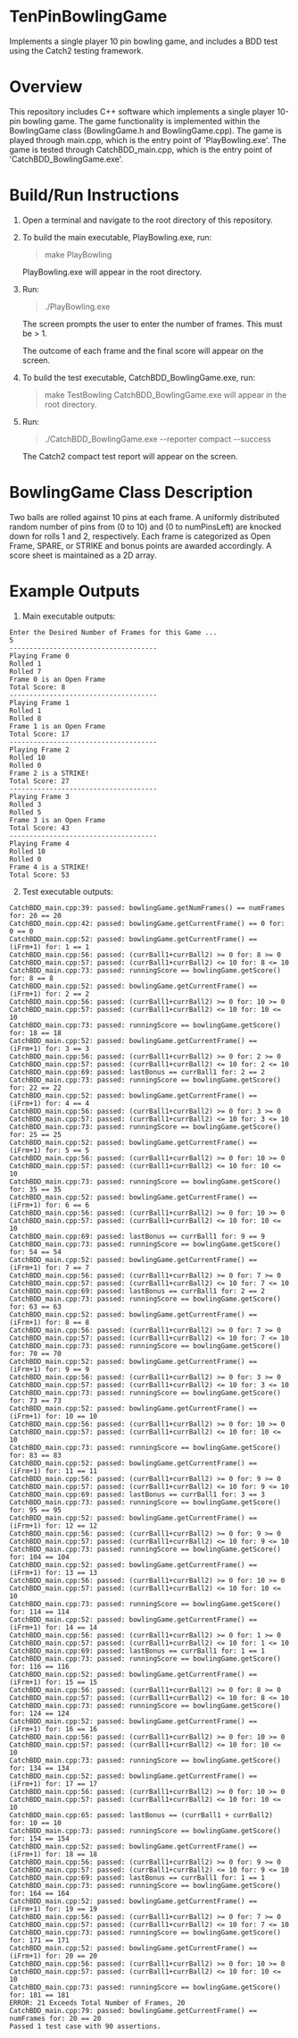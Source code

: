 # TenPinBowlingGame
Implements a single player 10 pin bowling game, and includes a BDD test using the Catch2 testing framework.

# Overview
This repository includes C++ software which implements a single player 10-pin bowling game. 
The game functionality is implemented within the BowlingGame class (BowlingGame.h and BowlingGame.cpp).
The game is played through main.cpp, which is the entry point of 'PlayBowling.exe'.
The game is tested through CatchBDD_main.cpp, which is the entry point of 'CatchBDD_BowlingGame.exe'.

# Build/Run Instructions
1. Open a terminal and navigate to the root directory of this repository.

2. To build the main executable, PlayBowling.exe, run:

	> make PlayBowling
	
	PlayBowling.exe will appear in the root directory.

3. Run: 
	> ./PlayBowling.exe
	
	The screen prompts the user to enter the number of frames. This must be > 1.
	
	The outcome of each frame and the final score will appear on the screen.

4. To build the test executable, CatchBDD_BowlingGame.exe, run:
	> make TestBowling
	CatchBDD_BowlingGame.exe will appear in the root directory.

5. Run:
	> ./CatchBDD_BowlingGame.exe --reporter compact --success
	
	The Catch2 compact test report will appear on the screen.

# BowlingGame Class Description
Two balls are rolled against 10 pins at each frame. 
A uniformly distributed random number of pins from (0 to 10) and (0 to numPinsLeft) are knocked down for rolls 1 and 2, respectively. Each frame is categorized as Open Frame, SPARE, or STRIKE and bonus points are awarded accordingly. 
A score sheet is maintained as a 2D array.

# Example Outputs 
1. Main executable outputs:
```
Enter the Desired Number of Frames for this Game ...
5
-------------------------------------
Playing Frame 0
Rolled 1
Rolled 7
Frame 0 is an Open Frame
Total Score: 8
-------------------------------------
Playing Frame 1
Rolled 1
Rolled 8
Frame 1 is an Open Frame
Total Score: 17
-------------------------------------
Playing Frame 2
Rolled 10
Rolled 0
Frame 2 is a STRIKE!
Total Score: 27
-------------------------------------
Playing Frame 3
Rolled 3
Rolled 5
Frame 3 is an Open Frame
Total Score: 43
-------------------------------------
Playing Frame 4
Rolled 10
Rolled 0
Frame 4 is a STRIKE!
Total Score: 53
```

2. Test executable outputs:
```
CatchBDD_main.cpp:39: passed: bowlingGame.getNumFrames() == numFrames for: 20 == 20
CatchBDD_main.cpp:42: passed: bowlingGame.getCurrentFrame() == 0 for: 0 == 0
CatchBDD_main.cpp:52: passed: bowlingGame.getCurrentFrame() == (iFrm+1) for: 1 == 1
CatchBDD_main.cpp:56: passed: (currBall1+currBall2) >= 0 for: 8 >= 0
CatchBDD_main.cpp:57: passed: (currBall1+currBall2) <= 10 for: 8 <= 10
CatchBDD_main.cpp:73: passed: runningScore == bowlingGame.getScore() for: 8 == 8
CatchBDD_main.cpp:52: passed: bowlingGame.getCurrentFrame() == (iFrm+1) for: 2 == 2
CatchBDD_main.cpp:56: passed: (currBall1+currBall2) >= 0 for: 10 >= 0
CatchBDD_main.cpp:57: passed: (currBall1+currBall2) <= 10 for: 10 <= 10
CatchBDD_main.cpp:73: passed: runningScore == bowlingGame.getScore() for: 18 == 18
CatchBDD_main.cpp:52: passed: bowlingGame.getCurrentFrame() == (iFrm+1) for: 3 == 3
CatchBDD_main.cpp:56: passed: (currBall1+currBall2) >= 0 for: 2 >= 0
CatchBDD_main.cpp:57: passed: (currBall1+currBall2) <= 10 for: 2 <= 10
CatchBDD_main.cpp:69: passed: lastBonus == currBall1 for: 2 == 2
CatchBDD_main.cpp:73: passed: runningScore == bowlingGame.getScore() for: 22 == 22
CatchBDD_main.cpp:52: passed: bowlingGame.getCurrentFrame() == (iFrm+1) for: 4 == 4
CatchBDD_main.cpp:56: passed: (currBall1+currBall2) >= 0 for: 3 >= 0
CatchBDD_main.cpp:57: passed: (currBall1+currBall2) <= 10 for: 3 <= 10
CatchBDD_main.cpp:73: passed: runningScore == bowlingGame.getScore() for: 25 == 25
CatchBDD_main.cpp:52: passed: bowlingGame.getCurrentFrame() == (iFrm+1) for: 5 == 5
CatchBDD_main.cpp:56: passed: (currBall1+currBall2) >= 0 for: 10 >= 0
CatchBDD_main.cpp:57: passed: (currBall1+currBall2) <= 10 for: 10 <= 10
CatchBDD_main.cpp:73: passed: runningScore == bowlingGame.getScore() for: 35 == 35
CatchBDD_main.cpp:52: passed: bowlingGame.getCurrentFrame() == (iFrm+1) for: 6 == 6
CatchBDD_main.cpp:56: passed: (currBall1+currBall2) >= 0 for: 10 >= 0
CatchBDD_main.cpp:57: passed: (currBall1+currBall2) <= 10 for: 10 <= 10
CatchBDD_main.cpp:69: passed: lastBonus == currBall1 for: 9 == 9
CatchBDD_main.cpp:73: passed: runningScore == bowlingGame.getScore() for: 54 == 54
CatchBDD_main.cpp:52: passed: bowlingGame.getCurrentFrame() == (iFrm+1) for: 7 == 7
CatchBDD_main.cpp:56: passed: (currBall1+currBall2) >= 0 for: 7 >= 0
CatchBDD_main.cpp:57: passed: (currBall1+currBall2) <= 10 for: 7 <= 10
CatchBDD_main.cpp:69: passed: lastBonus == currBall1 for: 2 == 2
CatchBDD_main.cpp:73: passed: runningScore == bowlingGame.getScore() for: 63 == 63
CatchBDD_main.cpp:52: passed: bowlingGame.getCurrentFrame() == (iFrm+1) for: 8 == 8
CatchBDD_main.cpp:56: passed: (currBall1+currBall2) >= 0 for: 7 >= 0
CatchBDD_main.cpp:57: passed: (currBall1+currBall2) <= 10 for: 7 <= 10
CatchBDD_main.cpp:73: passed: runningScore == bowlingGame.getScore() for: 70 == 70
CatchBDD_main.cpp:52: passed: bowlingGame.getCurrentFrame() == (iFrm+1) for: 9 == 9
CatchBDD_main.cpp:56: passed: (currBall1+currBall2) >= 0 for: 3 >= 0
CatchBDD_main.cpp:57: passed: (currBall1+currBall2) <= 10 for: 3 <= 10
CatchBDD_main.cpp:73: passed: runningScore == bowlingGame.getScore() for: 73 == 73
CatchBDD_main.cpp:52: passed: bowlingGame.getCurrentFrame() == (iFrm+1) for: 10 == 10
CatchBDD_main.cpp:56: passed: (currBall1+currBall2) >= 0 for: 10 >= 0
CatchBDD_main.cpp:57: passed: (currBall1+currBall2) <= 10 for: 10 <= 10
CatchBDD_main.cpp:73: passed: runningScore == bowlingGame.getScore() for: 83 == 83
CatchBDD_main.cpp:52: passed: bowlingGame.getCurrentFrame() == (iFrm+1) for: 11 == 11
CatchBDD_main.cpp:56: passed: (currBall1+currBall2) >= 0 for: 9 >= 0
CatchBDD_main.cpp:57: passed: (currBall1+currBall2) <= 10 for: 9 <= 10
CatchBDD_main.cpp:69: passed: lastBonus == currBall1 for: 3 == 3
CatchBDD_main.cpp:73: passed: runningScore == bowlingGame.getScore() for: 95 == 95
CatchBDD_main.cpp:52: passed: bowlingGame.getCurrentFrame() == (iFrm+1) for: 12 == 12
CatchBDD_main.cpp:56: passed: (currBall1+currBall2) >= 0 for: 9 >= 0
CatchBDD_main.cpp:57: passed: (currBall1+currBall2) <= 10 for: 9 <= 10
CatchBDD_main.cpp:73: passed: runningScore == bowlingGame.getScore() for: 104 == 104
CatchBDD_main.cpp:52: passed: bowlingGame.getCurrentFrame() == (iFrm+1) for: 13 == 13
CatchBDD_main.cpp:56: passed: (currBall1+currBall2) >= 0 for: 10 >= 0
CatchBDD_main.cpp:57: passed: (currBall1+currBall2) <= 10 for: 10 <= 10
CatchBDD_main.cpp:73: passed: runningScore == bowlingGame.getScore() for: 114 == 114
CatchBDD_main.cpp:52: passed: bowlingGame.getCurrentFrame() == (iFrm+1) for: 14 == 14
CatchBDD_main.cpp:56: passed: (currBall1+currBall2) >= 0 for: 1 >= 0
CatchBDD_main.cpp:57: passed: (currBall1+currBall2) <= 10 for: 1 <= 10
CatchBDD_main.cpp:69: passed: lastBonus == currBall1 for: 1 == 1
CatchBDD_main.cpp:73: passed: runningScore == bowlingGame.getScore() for: 116 == 116
CatchBDD_main.cpp:52: passed: bowlingGame.getCurrentFrame() == (iFrm+1) for: 15 == 15
CatchBDD_main.cpp:56: passed: (currBall1+currBall2) >= 0 for: 8 >= 0
CatchBDD_main.cpp:57: passed: (currBall1+currBall2) <= 10 for: 8 <= 10
CatchBDD_main.cpp:73: passed: runningScore == bowlingGame.getScore() for: 124 == 124
CatchBDD_main.cpp:52: passed: bowlingGame.getCurrentFrame() == (iFrm+1) for: 16 == 16
CatchBDD_main.cpp:56: passed: (currBall1+currBall2) >= 0 for: 10 >= 0
CatchBDD_main.cpp:57: passed: (currBall1+currBall2) <= 10 for: 10 <= 10
CatchBDD_main.cpp:73: passed: runningScore == bowlingGame.getScore() for: 134 == 134
CatchBDD_main.cpp:52: passed: bowlingGame.getCurrentFrame() == (iFrm+1) for: 17 == 17
CatchBDD_main.cpp:56: passed: (currBall1+currBall2) >= 0 for: 10 >= 0
CatchBDD_main.cpp:57: passed: (currBall1+currBall2) <= 10 for: 10 <= 10
CatchBDD_main.cpp:65: passed: lastBonus == (currBall1 + currBall2) for: 10 == 10
CatchBDD_main.cpp:73: passed: runningScore == bowlingGame.getScore() for: 154 == 154
CatchBDD_main.cpp:52: passed: bowlingGame.getCurrentFrame() == (iFrm+1) for: 18 == 18
CatchBDD_main.cpp:56: passed: (currBall1+currBall2) >= 0 for: 9 >= 0
CatchBDD_main.cpp:57: passed: (currBall1+currBall2) <= 10 for: 9 <= 10
CatchBDD_main.cpp:69: passed: lastBonus == currBall1 for: 1 == 1
CatchBDD_main.cpp:73: passed: runningScore == bowlingGame.getScore() for: 164 == 164
CatchBDD_main.cpp:52: passed: bowlingGame.getCurrentFrame() == (iFrm+1) for: 19 == 19
CatchBDD_main.cpp:56: passed: (currBall1+currBall2) >= 0 for: 7 >= 0
CatchBDD_main.cpp:57: passed: (currBall1+currBall2) <= 10 for: 7 <= 10
CatchBDD_main.cpp:73: passed: runningScore == bowlingGame.getScore() for: 171 == 171
CatchBDD_main.cpp:52: passed: bowlingGame.getCurrentFrame() == (iFrm+1) for: 20 == 20
CatchBDD_main.cpp:56: passed: (currBall1+currBall2) >= 0 for: 10 >= 0
CatchBDD_main.cpp:57: passed: (currBall1+currBall2) <= 10 for: 10 <= 10
CatchBDD_main.cpp:73: passed: runningScore == bowlingGame.getScore() for: 181 == 181
ERROR: 21 Exceeds Total Number of Frames, 20
CatchBDD_main.cpp:79: passed: bowlingGame.getCurrentFrame() == numFrames for: 20 == 20
Passed 1 test case with 90 assertions.
```
